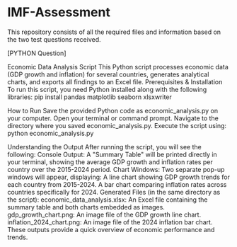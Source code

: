 # IMF-Assessment
This repository consists of all the required files and information based on the two test questions received.

[PYTHON Question]

Economic Data Analysis Script
This Python script processes economic data (GDP growth and inflation) for several countries, generates analytical charts, and exports all findings to an Excel file.
Prerequisites & Installation
To run this script, you need Python installed along with the following libraries:
pip install pandas matplotlib seaborn xlsxwriter

How to Run
Save the provided Python code as economic_analysis.py on your computer.
Open your terminal or command prompt.
Navigate to the directory where you saved economic_analysis.py.
Execute the script using:
python economic_analysis.py


Understanding the Output
After running the script, you will see the following:
Console Output: A "Summary Table" will be printed directly in your terminal, showing the average GDP growth and inflation rates per country over the 2015-2024 period.
Chart Windows: Two separate pop-up windows will appear, displaying:
A line chart showing GDP growth trends for each country from 2015-2024.
A bar chart comparing inflation rates across countries specifically for 2024.
Generated Files (in the same directory as the script):
economic_data_analysis.xlsx: An Excel file containing the summary table and both charts embedded as images.
gdp_growth_chart.png: An image file of the GDP growth line chart.
inflation_2024_chart.png: An image file of the 2024 inflation bar chart.
These outputs provide a quick overview of economic performance and trends.
